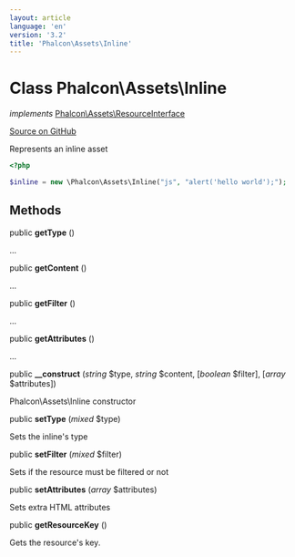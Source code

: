 ```yaml
---
layout: article
language: 'en'
version: '3.2'
title: 'Phalcon\Assets\Inline'
---
```

# Class **Phalcon\Assets\Inline**

*implements* [Phalcon\Assets\ResourceInterface](/3.2/en/api/Phalcon_Assets_ResourceInterface)

<a href="https://github.com/phalcon/cphalcon/tree/v3.2.0/phalcon/assets/inline.zep" class="btn btn-default btn-sm">Source on GitHub</a>

Represents an inline asset

```php
<?php

$inline = new \Phalcon\Assets\Inline("js", "alert('hello world');");

```


## Methods
public  **getType** ()

...


public  **getContent** ()

...


public  **getFilter** ()

...


public  **getAttributes** ()

...


public  **__construct** (*string* $type, *string* $content, [*boolean* $filter], [*array* $attributes])

Phalcon\Assets\Inline constructor



public  **setType** (*mixed* $type)

Sets the inline's type



public  **setFilter** (*mixed* $filter)

Sets if the resource must be filtered or not



public  **setAttributes** (*array* $attributes)

Sets extra HTML attributes



public  **getResourceKey** ()

Gets the resource's key.



